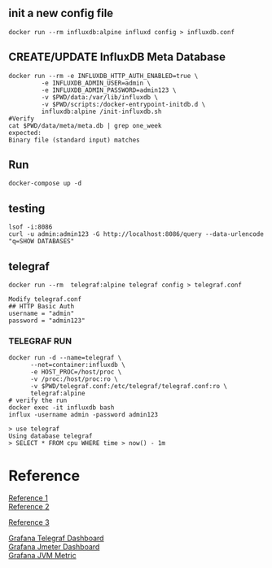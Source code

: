 
## init a new config file
```
docker run --rm influxdb:alpine influxd config > influxdb.conf
```

## CREATE/UPDATE InfluxDB Meta Database
```
docker run --rm -e INFLUXDB_HTTP_AUTH_ENABLED=true \
         -e INFLUXDB_ADMIN_USER=admin \
         -e INFLUXDB_ADMIN_PASSWORD=admin123 \
         -v $PWD/data:/var/lib/influxdb \
         -v $PWD/scripts:/docker-entrypoint-initdb.d \
         influxdb:alpine /init-influxdb.sh
#Verify
cat $PWD/data/meta/meta.db | grep one_week
expected:
Binary file (standard input) matches
```

## Run
```
docker-compose up -d
```

## testing
```
lsof -i:8086
curl -u admin:admin123 -G http://localhost:8086/query --data-urlencode "q=SHOW DATABASES"
```

##  telegraf
```
docker run --rm  telegraf:alpine telegraf config > telegraf.conf

Modify telegraf.conf
## HTTP Basic Auth
username = "admin"
password = "admin123"
```
### TELEGRAF RUN
```
docker run -d --name=telegraf \
      --net=container:influxdb \
      -e HOST_PROC=/host/proc \
      -v /proc:/host/proc:ro \
      -v $PWD/telegraf.conf:/etc/telegraf/telegraf.conf:ro \
      telegraf:alpine
# verify the run
docker exec -it influxdb bash
influx -username admin -password admin123

> use telegraf
Using database telegraf
> SELECT * FROM cpu WHERE time > now() - 1m
```

# Reference
[Reference 1](https://thenewstack.io/how-to-setup-influxdb-telegraf-and-grafana-on-docker-part-1/)<br>
[Reference 2](https://thenewstack.io/how-to-setup-influxdb-telegraf-and-grafana-on-docker-part-2)<br>

[Reference 3](https://github.com/DataDog/java-dogstatsd-client)<br>

[Grafana Telegraf Dashboard](https://grafana.com/grafana/dashboards/1443)<br>
[Grafana Jmeter Dashboard](https://grafana.com/grafana/dashboards/5496)<br>
[Grafana JVM Metric](https://grafana.com/grafana/dashboards/9600)